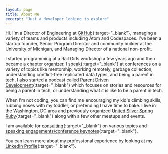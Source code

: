 ```yaml
---
layout: page
title: About Me
excerpt: "Just a developer looking to explore"
---
```


Hi. I'm a Director of Engineering at [GitHub](https://github.com/){:target="_blank"}, managing a variety of teams and products including Atom and Codespaces. I've been a startup founder, Senior Program Director and community builder at the University of Michigan, and Managing Director of a national non-profit. 

I started programming at a Rail Girls workshop a few years ago and then became a chapter organizer. I [speak](http://daydreamsinruby.com/speaking){:target="_blank"} at conferences on a variety of topics like mentorship, working remotely, garbage collection, understanding conflict-free replicated data types, and being a parent in tech. I also started a podcast called [Parent Driven Development](http://www.parentdrivendevelopment.com/){:target="_blank"} which focuses on stories and resources for being a parent in tech, or understanding what it is like to be a parent in tech. 

When I'm not coding, you can find me encouraging my kid's climbing skills, rubbing noses with my toddler, or pretending I have time to bake. I live in the Washington, DC area and previously organized [United Silver Spring Ruby](http://www.meetup.com/United-Silver-Spring-Ruby/){:target="_blank"} along with a few other meetups and events.

I am available for [consulting](http://daydreamsinruby.com/consulting){:target="_blank"} on various topics and [speaking engagements/conference keynotes](http://daydreamsinruby.com/speaking){:target="_blank"}.

You can learn more about my professional experience by looking at my
[LinkedIn Profile](https://www.linkedin.com/in/apmcmillan/){:target="_blank"}.